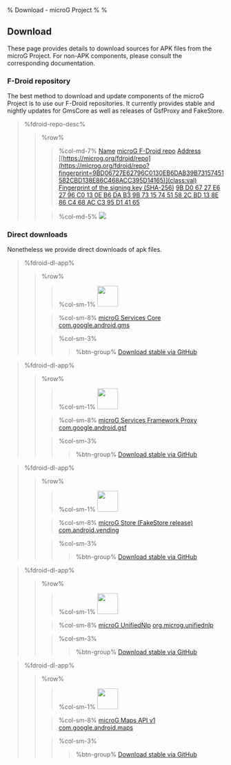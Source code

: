 % Download - microG Project
%
%

Download
--------
These page provides details to download sources for APK files from the microG Project.
For non-APK components, please consult the corresponding documentation.

### F-Droid repository
The best method to download and update components of the microG Project is to use our F-Droid repositories.
It currently provides stable and nightly updates for GmsCore as well as releases of GsfProxy and FakeStore.

[](id:mainrepo)
> %fdroid-repo-desc%
> > %row%
> > > %col-md-7%
> > > [Name](class:key) [microG F-Droid repo](class:val)
> > > [Address](class:key) [[https://microg.org/fdroid/repo](https://microg.org/fdroid/repo?fingerprint=9BD06727E62796C0130EB6DAB39B73157451582CBD138E86C468ACC395D14165)](class:val)
> > > [Fingerprint of the signing key (SHA-256)](class:key) [9B D0 67 27 E6 27 96 C0 13 0E B6 DA B3 9B 73 15 74 51 58 2C BD 13 8E 86 C4 68 AC C3 95 D1 41 65](class:val)
> >
> > > %col-md-5%
> > > [<img src="https://chart.googleapis.com/chart?cht=qr&chl=https%3A%2F%2Fmicrog.org%2Ffdroid%2Frepo%3Ffingerprint%3D9BD06727E62796C0130EB6DAB39B73157451582CBD138E86C468ACC395D14165&chs=256x256&choe=UTF-8&chld=L|0">](https://microg.org/fdroid/repo?fingerprint=9BD06727E62796C0130EB6DAB39B73157451582CBD138E86C468ACC395D14165)

### Direct downloads
Nonetheless we provide direct downloads of apk files.

[](id:app_com_google_android_gms)
> %fdroid-dl-app%
> > %row%
> > > %col-sm-1%
> > > <img src="/img/gmscore_96px.png" height="48">
> >
> > > %col-sm-8%
> > > [microG Services Core](class:name) [com.google.android.gms](class:pname)
> >
> > > %col-sm-3%
> > > > %btn-group%
> > > > <a href="https://github.com/microg/android_packages_apps_GmsCore/releases" class="btn btn-default btn-dl">Download stable [via GitHub](class:ver)</a>

[](id:app_com_google_android_gsf)
> %fdroid-dl-app%
> > %row%
> > > %col-sm-1%
> > > <img src="/img/gmscore_96px.png" height="48">
> >
> > > %col-sm-8%
> > > [microG Services Framework Proxy](class:name) [com.google.android.gsf](class:pname)
> >
> > > %col-sm-3%
> > > > %btn-group%
> > > > <a href="https://github.com/microg/android_packages_apps_GsfProxy/releases" class="btn btn-default btn-dl">Download stable [via GitHub](class:ver)</a>

[](id:app_com_android_vending)
> %fdroid-dl-app%
> > %row%
> > > %col-sm-1%
> > > <img src="/img/store_96px.png" height="48">
> >
> > > %col-sm-8%
> > > [microG Store (FakeStore release)](class:name) [com.android.vending](class:pname)
> >
> > > %col-sm-3%
> > > > %btn-group%
> > > > <a href="https://github.com/microg/android_packages_apps_FakeStore/releases" class="btn btn-default btn-dl">Download stable [via GitHub](class:ver)</a>

[](id:app_org_microg_unifiednlp)
> %fdroid-dl-app%
> > %row%
> > > %col-sm-1%
> > > <img src="/img/unifiednlp_96px.png" height="48">
> >
> > > %col-sm-8%
> > > [microG UnifiedNlp](class:name) [org.microg.unifiednlp](class:pname)
> >
> > > %col-sm-3%
> > > > %btn-group%
> > > > <a href="https://github.com/microg/android_packages_apps_UnifiedNlp/releases" class="btn btn-default btn-dl">Download stable [via GitHub](class:ver)</a>

[](id:app_com_google_android_maps)
> %fdroid-dl-app%
> > %row%
> > > %col-sm-1%
> > > <img src="/img/gmscore_96px.png" height="48">
> >
> > > %col-sm-8%
> > > [microG Maps API v1](class:name) [com.google.android.maps](class:pname)
> >
> > > %col-sm-3%
> > > > %btn-group%
> > > > <a href="https://github.com/microg/android_frameworks_mapsv1/releases" class="btn btn-default btn-dl">Download stable [via GitHub](class:ver)</a>

<script src="/js/jquery-2.2.1.min.js"></script>
<script src="/js/fdroid.js"></script>
<script type="text/javascript">
    fdroid.getRepoInfo("https://microg.org/fdroid/repo", function(repoInfo) {
        $("#mainrepo").parent().next().children(".row").replaceWith(fdroid.createRepoDetails(repoInfo));
        ["com.google.android.gms", "com.google.android.gsf", "com.android.vending"].forEach(function(name) {
            $("#app_"+name.split(".").join("_")).parent().next().children(".row").children().children(".btn-group")
                .replaceWith(fdroid.createDownloadButton(repoInfo, name));
        });
    });
</script>
